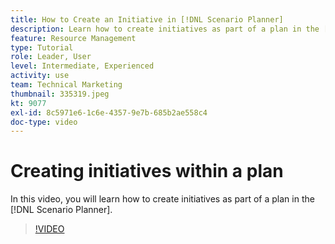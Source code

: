 ```yaml
---
title: How to Create an Initiative in [!DNL Scenario Planner]
description: Learn how to create initiatives as part of a plan in the [!DNL Scenario Planner].
feature: Resource Management
type: Tutorial
role: Leader, User
level: Intermediate, Experienced
activity: use
team: Technical Marketing
thumbnail: 335319.jpeg
kt: 9077
exl-id: 8c5971e6-1c6e-4357-9e7b-685b2ae558c4
doc-type: video
---
```

# Creating initiatives within a plan

In this video, you will learn how to create initiatives as part of a plan in the [!DNL Scenario Planner].

>[!VIDEO](https://video.tv.adobe.com/v/335319/?quality=12)
